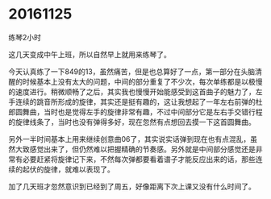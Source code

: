 # 20161125

练琴2小时

这几天变成中午上班，所以自然早上就用来练琴了。

今天认真练了一下849的13，虽然痛苦，但是也总算好了一点，第一部分在头脑清醒的时候基本上没有太大的问题，中间的部分重复了不少次，每次单练都是以极慢的速度进行。稍微顺畅了之后，其实我也慢慢开始能感受到这首曲子的魅力了，左手连续的跳音所形成的旋律，其实还是挺有趣的，这让我想起了一年左右前弹的杜郎圆舞曲，当时也是觉得左手的旋律非常有趣，不过中间部分它是左右手交错行程的旋律线条了，当时也没有弹得多好，现在忽然有点想回去摸一下这首圆舞曲。

另外一半时间基本上用来继续创意曲06了，其实说实话弹到现在也有点混乱，虽然大致感觉出来了，但仍然难以把握精确的节奏感。另外就是中间部分感觉还是非常有必要赶紧将旋律记下来，不然每次弹都要看着谱子才能反应出来的话，那些连续的起伏的旋律，就难以表现了。

加了几天班才忽然意识到已经到了周五，好像距离下次上课又没有什么时间了。
